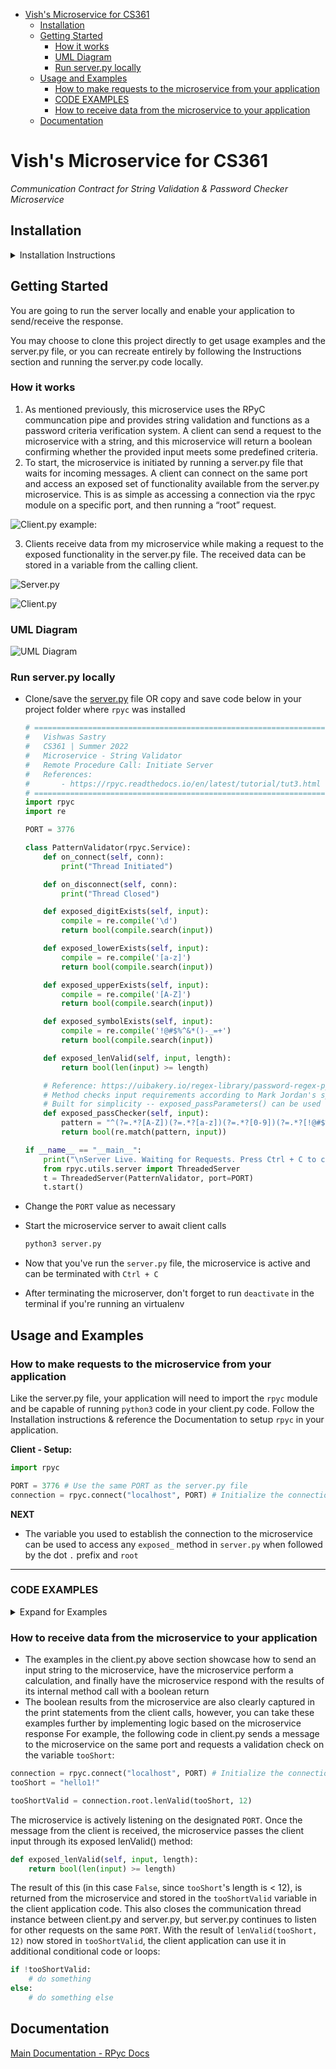 - [Vish's Microservice for CS361](#vish-s-microservice-for-cs361)
  * [Installation](#installation)
  * [Getting Started](#getting-started)
    + [How it works](#how-it-works)
    + [UML Diagram](#uml-diagram)
    + [Run server.py locally](#run-serverpy-locally)
  * [Usage and Examples](#usage-and-examples)
    + [How to make requests to the microservice from your application](#how-to-make-requests-to-the-microservice-from-your-application)
    + [CODE EXAMPLES](#code-examples)
    + [How to receive data from the microservice to your application](#how-to-receive-data-from-the-microservice-to-your-application)
  * [Documentation](#documentation)


# Vish's Microservice for CS361

*Communication Contract for String Validation & Password Checker Microservice*

## Installation

<details><summary>Installation Instructions</summary>

This section provides instruction on how to install the [RPyC module](https://pypi.org/project/rpyc/) necessary to setup the remote procedure calls of this microservice.

Note:
- Python 3+ is required to run the microservice server
- I mentioned `pip3` as the package manager command specifically, but you can use `pip` if `pip` has already been aliased with `pip3`.

### Regular Installation into Packages

```bash
pip3 install rpyc
```

### Project Virtual Environment Installation

#### Setup virtualenv
- If your system does not have virtualenv, then install with:

    ```bash
    pip3 install virtualenv
    ```
- Change directory in bash with
    ```bash
    cd project-folder-name
    ```
- Initialize virtualenv with:
    ```bash
    virtual venv
    ```
- Activate virtualenv:
    ```bash
    source venv/bin/activate
    ```
#### Install RPyC
Once you've activated the virtual environment, install the rpyc module with:
```bash
pip3 install rpyc
```

#### Deactivate
You can close the virtual environment in bash with:
```bash
deactivate
```

</details>

## Getting Started

You are going to run the server locally and enable your application to send/receive the response.

You may choose to clone this project directly to get usage examples and the server.py file, or you can recreate entirely by following the Instructions section and running the server.py code locally.

### How it works
1. As mentioned previously, this microservice uses the RPyC communcation pipe and provides string validation and functions as a password criteria verification system. A client can send a request to the microservice with a string, and this microservice will return a boolean confirming whether the provided input meets some predefined criteria.
2. To start, the microservice is initiated by running a server.py file that waits for incoming messages. A client can connect on the same port and access an exposed set of functionality available from the server.py microservice. This is as simple as accessing a connection via the rpyc module on a specific port, and then running a “root” request.

![Client.py example:](client_calls.png)

3. Clients receive data from my microservice while making a request to the exposed functionality in the server.py file. The received data can be stored in a variable from the calling client.

![Server.py](server_exposed.png)


![Client.py](client_server_response.png)

### UML Diagram

![UML Diagram](Microservice_UML.png)

### Run server.py locally
- Clone/save the [server.py](server.py) file OR copy and save code below in your project folder where `rpyc` was installed

    ```python
    # =================================================================
    #   Vishwas Sastry
    #   CS361 | Summer 2022
    #   Microservice - String Validator
    #   Remote Procedure Call: Initiate Server
    #   References:
    #       - https://rpyc.readthedocs.io/en/latest/tutorial/tut3.html
    # =================================================================
    import rpyc
    import re

    PORT = 3776

    class PatternValidator(rpyc.Service):
        def on_connect(self, conn):
            print("Thread Initiated")

        def on_disconnect(self, conn):
            print("Thread Closed")

        def exposed_digitExists(self, input):
            compile = re.compile('\d')
            return bool(compile.search(input))

        def exposed_lowerExists(self, input):
            compile = re.compile('[a-z]')
            return bool(compile.search(input))

        def exposed_upperExists(self, input):
            compile = re.compile('[A-Z]')
            return bool(compile.search(input))

        def exposed_symbolExists(self, input):
            compile = re.compile('!@#$%^&*()-_=+')
            return bool(compile.search(input))

        def exposed_lenValid(self, input, length):
            return bool(len(input) >= length)

        # Reference: https://uibakery.io/regex-library/password-regex-python
        # Method checks input requirements according to Mark Jordan's specific password requirements
        # Built for simplicity -- exposed_passParameters() can be used for variable requirements
        def exposed_passChecker(self, input):
            pattern = "^(?=.*?[A-Z])(?=.*?[a-z])(?=.*?[0-9])(?=.*?[!@#$%^&*()-_=+]).{12,}$"
            return bool(re.match(pattern, input))

    if __name__ == "__main__":
        print("\nServer Live. Waiting for Requests. Press Ctrl + C to cancel")
        from rpyc.utils.server import ThreadedServer
        t = ThreadedServer(PatternValidator, port=PORT)
        t.start()

    ```

- Change the `PORT` value as necessary

- Start the microservice server to await client calls

    ```bash
    python3 server.py
    ```
- Now that you've run the `server.py` file, the microservice is active and can be terminated with `Ctrl + C`
- After terminating the microserver, don't forget to run `deactivate` in the terminal if you're running an virtualenv

## Usage and Examples

### How to make requests to the microservice from your application
Like the server.py file, your application will need to import the `rpyc` module and be capable of running `python3` code in your client.py code. Follow the Installation instructions & reference the Documentation to setup `rpyc` in your application.

**Client - Setup:**
```python
import rpyc

PORT = 3776 # Use the same PORT as the server.py file
connection = rpyc.connect("localhost", PORT) # Initialize the connection
```
**NEXT**
- The variable you used to establish the connection to the microservice can be used to access any `exposed_` method in `server.py` when followed by the dot `.` prefix and `root`
____

### CODE EXAMPLES

<details><summary>Expand for Examples</summary>

#### Example 1A: Print boolean of whether string input contains digits
```python
noDigits = "HelloWorld!!!"
print("noDigits", connection.root.digitExists(noDigits)) # print False | no digits in string
```
#### Example 1B: Print boolean of whether string input contains digits
```python
noLower = "HELLOWORLD123!"
print("HasDigits", connection.root.digitExists(noLower)) # print True | string has digits
```
#### Example 2A: Print boolean of whether string input
```python
noLower = "HELLOWORLD123!"
print("noLower", connection.root.lowerExists(noLower)) # print False | no lowercase in string
```
#### Example 2B: Print boolean of whether string input
```python
noUpper = "helloworld123_"
print("HasLower", connection.root.lowerExists(noUpper)) # print True | string has lowercase
```

#### Example 3A: Print boolean of whether string input
```python
noUpper = "helloworld123_"
print("noUpper", connection.root.upperExists(noUpper)) # print False | no uppercase in string
```
#### Example 3B: Print boolean of whether string input
```python
noLower = "HELLOWORLD123!"
print("HasUpper", connection.root.upperExists(noLower)) # print True | string has uppercase
```

#### Example 4A: Print boolean of whether string input
```python
tooShort = "hello1!"
print("tooShort", connection.root.lenValid(tooShort, 12)) # print False | string not >= 12
```
#### Example 4B: Print boolean of whether string input
```python
noDigits = "HelloWorld!!!"
print("CorrectLength", connection.root.lenValid(noDigits, 12)) # print True | string >= 12
```

#### Example 5: passChecker(): returns True if input's length >= 12, has digits, has lowercase, has uppercase, has symbol from 0-9 number key row
```python
correct = "HelloWorld123!@#"
print("correct", connection.root.passChecker(correct)) # print True
print("direct_correct", connection.root.passChecker("He11()W()r1d")) # print True
```

</details>

### How to receive data from the microservice to your application
- The examples in the client.py above section showcase how to send an input string to the microservice, have the microservice perform a calculation, and finally have the microservice respond with the results of its internal method call with a boolean return
- The boolean results from the microservice are also clearly captured in the print statements from the client calls, however, you can take these examples further by implementing logic based on the microservice response
For example, the following code in client.py sends a message to the microservice on the same port and requests a validation check on the variable `tooShort`:
```python
connection = rpyc.connect("localhost", PORT) # Initialize the connection
tooShort = "hello1!"

tooShortValid = connection.root.lenValid(tooShort, 12)
```
The microservice is actively listening on the designated `PORT`. Once the message from the client is received, the microservice passes the client input through its exposed lenValid() method:
```python
def exposed_lenValid(self, input, length):
    return bool(len(input) >= length)
```
The result of this (in this case `False`, since `tooShort`'s length is < 12), is returned from the microservice and stored in the `tooShortValid` variable in the client application code. This also closes the communication thread instance between client.py and server.py, but server.py continues to listen for other requests on the same `PORT`.
With the result of `lenValid(tooShort, 12)` now stored in `tooShortValid`, the client application can use it in additional conditional code or loops:
```python
if !tooShortValid:
    # do something
else:
    # do something else
```
## Documentation

[Main Documentation - RPyc Docs](https://rpyc.readthedocs.io/)
